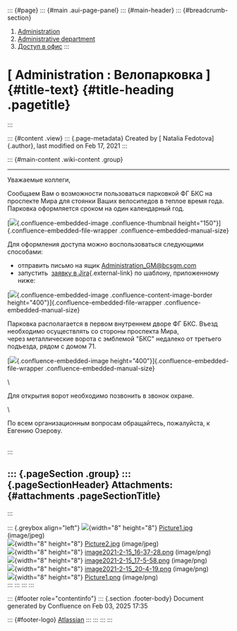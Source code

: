 ::: {#page}
::: {#main .aui-page-panel}
::: {#main-header}
::: {#breadcrumb-section}
1.  [Administration](index.html)
2.  [Administrative
    department](Administrative-department_722534410.html)
3.  [Доступ в офис](727023645.html)
:::

[ Administration : Велопарковка ]{#title-text} {#title-heading .pagetitle}
==============================================
:::

::: {#content .view}
::: {.page-metadata}
Created by [ Natalia Fedotova]{.author}, last modified on Feb 17, 2021
:::

::: {#main-content .wiki-content .group}

------------------------------------------------------------------------

Уважаемые коллеги,

Сообщаем Вам о возможности пользоваться парковкой ФГ БКС на проспекте
Мира для стоянки Ваших велосипедов в теплое время года. Парковка
оформляется сроком на один календарный год.

[![](attachments/727023662/730890305.jpg){.confluence-embedded-image
.confluence-thumbnail height="150"}]{.confluence-embedded-file-wrapper
.confluence-embedded-manual-size}

Для оформления доступа можно воспользоваться следующими способами:

-   отправить письмо на ящик <Administration_GM@bcsgm.com>
-   запустить  [заявку в
    Jira](http://jira/secure/CreateIssue.jspa?pid=16200&issuetype=3){.external-link} по
    шаблону, приложенному ниже:

[![](attachments/727023662/731938919.png){.confluence-embedded-image
.confluence-content-image-border
height="400"}]{.confluence-embedded-file-wrapper
.confluence-embedded-manual-size}

Парковка располагается в первом внутреннем дворе ФГ БКС. Въезд
необходимо осуществлять со стороны проспекта Мира, через металлические
ворота с эмблемой \"БКС\" недалеко от третьего подъезда, рядом с домом
71. 

[![](attachments/727023662/731938920.png){.confluence-embedded-image
height="400"}]{.confluence-embedded-file-wrapper
.confluence-embedded-manual-size}

\

Для открытия ворот необходимо позвонить в звонок охране.

\

По всем организационным вопросам обращайтесь, пожалуйста, к Евгению
Озерову. 

\
:::

::: {.pageSection .group}
::: {.pageSectionHeader}
Attachments: {#attachments .pageSectionTitle}
------------
:::

::: {.greybox align="left"}
![](images/icons/bullet_blue.gif){width="8" height="8"}
[Picture1.jpg](attachments/727023662/730890304.jpg) (image/jpeg)\
![](images/icons/bullet_blue.gif){width="8" height="8"}
[Picture2.jpg](attachments/727023662/730890305.jpg) (image/jpeg)\
![](images/icons/bullet_blue.gif){width="8" height="8"}
[image2021-2-15\_16-37-28.png](attachments/727023662/731938875.png)
(image/png)\
![](images/icons/bullet_blue.gif){width="8" height="8"}
[image2021-2-15\_17-5-58.png](attachments/727023662/731938877.png)
(image/png)\
![](images/icons/bullet_blue.gif){width="8" height="8"}
[image2021-2-15\_20-4-19.png](attachments/727023662/731938919.png)
(image/png)\
![](images/icons/bullet_blue.gif){width="8" height="8"}
[Picture1.png](attachments/727023662/731938920.png) (image/png)\
:::
:::
:::
:::

::: {#footer role="contentinfo"}
::: {.section .footer-body}
Document generated by Confluence on Feb 03, 2025 17:35

::: {#footer-logo}
[Atlassian](http://www.atlassian.com/)
:::
:::
:::
:::
